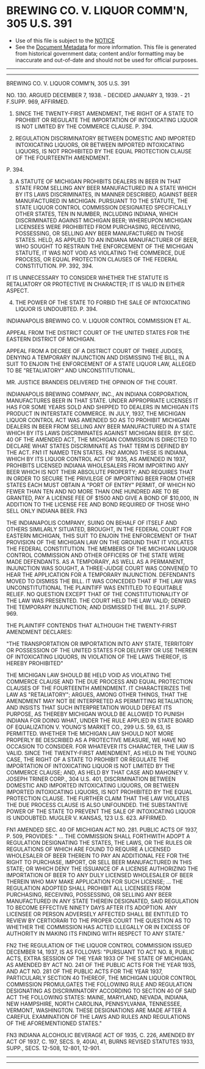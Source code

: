 ---
---

# BREWING CO. V. LIQUOR COMM'N, 305 U.S. 391

* Use of this file is subject to the [NOTICE](https://github.com/publicdocs/notice/blob/master/NOTICE)
* See the [Document Metadata](../../../) for more information.
  This file is generated from historical government data; content and/or formatting may be inaccurate and out-of-date and should not be used for official purposes.

----------
----------

BREWING CO. V. LIQUOR COMM'N, 305 U.S. 391

NO. 130.  ARGUED DECEMBER 7, 1938.  - DECIDED JANUARY 3, 1939.  - 21 F.SUPP.  969, AFFIRMED.

1.  SINCE THE TWENTY-FIRST AMENDMENT, THE RIGHT OF A STATE TO PROHIBIT OR REGULATE THE IMPORTATION OF INTOXICATING LIQUOR IS NOT LIMITED BY THE COMMERCE CLAUSE.  P. 394.

2.  REGULATION DISCRIMINATORY BETWEEN DOMESTIC AND IMPORTED INTOXICATING LIQUORS, OR BETWEEN IMPORTED INTOXICATING LIQUORS, IS NOT PROHIBITED BY THE EQUAL PROTECTION CLAUSE OF THE FOURTEENTH AMENDMENT.

P. 394.

3.  A STATUTE OF MICHIGAN PROHIBITS DEALERS IN BEER IN THAT STATE FROM SELLING ANY BEER MANUFACTURED IN A STATE WHICH BY ITS LAWS DISCRIMINATES, IN MANNER DESCRIBED, AGAINST BEER MANUFACTURED IN MICHIGAN.  PURSUANT TO THE STATUTE, THE STATE LIQUOR CONTROL COMMISSION DESIGNATED SPECIFICALLY OTHER STATES, TEN IN NUMBER, INCLUDING INDIANA, WHICH DISCRIMINATED AGAINST MICHIGAN BEER; WHEREUPON MICHIGAN LICENSEES WERE PROHIBITED FROM PURCHASING, RECEIVING, POSSESSING, OR SELLING ANY BEER MANUFACTURED IN THOSE STATES.  HELD, AS APPLIED TO AN INDIANA MANUFACTURER OF BEER, WHO SOUGHT TO RESTRAIN THE ENFORCEMENT OF THE MICHIGAN STATUTE, IT WAS NOT VOID AS VIOLATING THE COMMERCE, DUE PROCESS, OR EQUAL PROTECTION CLAUSES OF THE FEDERAL CONSTITUTION.  PP. 392, 394.

IT IS UNNECESSARY TO CONSIDER WHETHER THE STATUTE IS RETALIATORY OR PROTECTIVE IN CHARACTER; IT IS VALID IN EITHER ASPECT.

4.  THE POWER OF THE STATE TO FORBID THE SALE OF INTOXICATING LIQUOR IS UNDOUBTED.  P. 394.

INDIANAPOLIS BREWING CO. V. LIQUOR CONTROL COMMISSION ET AL.

APPEAL FROM THE DISTRICT COURT OF THE UNITED STATES FOR THE EASTERN DISTRICT OF MICHIGAN.

APPEAL FROM A DECREE OF A DISTRICT COURT OF THREE JUDGES, DENYING A TEMPORARY INJUNCTION AND DISMISSING THE BILL, IN A SUIT TO ENJOIN THE ENFORCEMENT OF A STATE LIQUOR LAW, ALLEGED TO BE "RETALIATORY" AND UNCONSTITUTIONAL.

MR. JUSTICE BRANDEIS DELIVERED THE OPINION OF THE COURT.

INDIANAPOLIS BREWING COMPANY, INC., AN INDIANA CORPORATION, MANUFACTURES BEER IN THAT STATE.  UNDER APPROPRIATE LICENSES IT HAS FOR SOME YEARS SOLD AND SHIPPED TO DEALERS IN MICHIGAN ITS PRODUCT IN INTERSTATE COMMERCE.  IN JULY, 1937, THE MICHIGAN LIQUOR CONTROL ACT WAS AMENDED SO AS TO PROHIBIT MICHIGAN DEALERS IN BEER FROM SELLING ANY BEER MANUFACTURED IN A STATE WHICH BY ITS LAWS DISCRIMINATES AGAINST MICHIGAN BEER.  BY SEC. 40 OF THE AMENDED ACT, THE MICHIGAN COMMISSION IS DIRECTED TO DECLARE WHAT STATES DISCRIMINATE AS THAT TERM IS DEFINED BY THE ACT.  FN1  IT NAMED TEN STATES.  FN2  AMONG THESE IS INDIANA, WHICH BY ITS LIQUOR CONTROL ACT OF 1935, AS AMENDED IN 1937, PROHIBITS LICENSED INDIANA WHOLESALERS FROM IMPORTING ANY BEER WHICH IS NOT THEIR ABSOLUTE PROPERTY; AND REQUIRES THAT IN ORDER TO SECURE THE PRIVILEGE OF IMPORTING BEER FROM OTHER STATES EACH MUST OBTAIN A "PORT OF ENTRY" PERMIT, OF WHICH NO FEWER THAN TEN AND NO MORE THAN ONE HUNDRED ARE TO BE GRANTED, PAY A LICENSE FEE OF $1500 AND GIVE A BOND OF $10,000, IN ADDITION TO THE LICENSE FEE AND BOND REQUIRED OF THOSE WHO SELL ONLY INDIANA BEER.  FN3

THE INDIANAPOLIS COMPANY, SUING ON BEHALF OF ITSELF AND OTHERS SIMILARLY SITUATED, BROUGHT, IN THE FEDERAL COURT FOR EASTERN MICHIGAN, THIS SUIT TO ENJOIN THE ENFORCEMENT OF THAT PROVISION OF THE MICHIGAN LAW ON THE GROUND THAT IT VIOLATES THE FEDERAL CONSTITUTION.  THE MEMBERS OF THE MICHIGAN LIQUOR CONTROL COMMISSION AND OTHER OFFICERS OF THE STATE WERE MADE DEFENDANTS.  AS A TEMPORARY, AS WELL AS A PERMANENT, INJUNCTION WAS SOUGHT, A THREE-JUDGE COURT WAS CONVENED TO HEAR THE APPLICATION FOR A TEMPORARY INJUNCTION.  DEFENDANTS MOVED TO DISMISS THE BILL.  IT WAS CONCEDED THAT IF THE LAW WAS UNCONSTITUTIONAL THE PLAINTIFF WAS ENTITLED TO EQUITABLE RELIEF.  NO QUESTION EXCEPT THAT OF THE CONSTITUTIONALITY OF THE LAW WAS PRESENTED.  THE COURT HELD THE LAW VALID; DENIED THE TEMPORARY INJUNCTION; AND DISMISSED THE BILL.  21 F.SUPP.  969.

THE PLAINTIFF CONTENDS THAT ALTHOUGH THE TWENTY-FIRST AMENDMENT DECLARES:

"THE TRANSPORTATION OR IMPORTATION INTO ANY STATE, TERRITORY OR POSSESSION OF THE UNITED STATES FOR DELIVERY OR USE THEREIN OF INTOXICATING LIQUORS, IN VIOLATION OF THE LAWS THEREOF, IS HEREBY PROHIBITED"

THE MICHIGAN LAW SHOULD BE HELD VOID AS VIOLATING THE COMMERCE CLAUSE AND THE DUE PROCESS AND EQUAL PROTECTION CLAUSES OF THE FOURTEENTH AMENDMENT.  IT CHARACTERIZES THE LAW AS "RETALIATORY"; ARGUES, AMONG OTHER THINGS, THAT THE AMENDMENT MAY NOT BE INTERPRETED AS PERMITTING RETALIATION; AND INSISTS THAT SUCH INTERPRETATION WOULD DEFEAT ITS PURPOSE, AS THEREBY MICHIGAN WOULD BE ALLOWED TO PUNISH INDIANA FOR DOING WHAT, UNDER THE RULE APPLIED IN STATE BOARD OF EQUALIZATION V. YOUNG'S MARKET CO., 299 U.S. 59, 63, IS PERMITTED.  WHETHER THE MICHIGAN LAW SHOULD NOT MORE PROPERLY BE DESCRIBED AS A PROTECTIVE MEASURE, WE HAVE NO OCCASION TO CONSIDER.  FOR WHATEVER ITS CHARACTER, THE LAW IS VALID.  SINCE THE TWENTY-FIRST AMENDMENT, AS HELD IN THE YOUNG CASE, THE RIGHT OF A STATE TO PROHIBIT OR REGULATE THE IMPORTATION OF INTOXICATING LIQUOR IS NOT LIMITED BY THE COMMERCE CLAUSE; AND, AS HELD BY THAT CASE AND MAHONEY V. JOSEPH TRINER CORP., 304 U.S. 401, DISCRIMINATION BETWEEN DOMESTIC AND IMPORTED INTOXICATING LIQUORS, OR BETWEEN IMPORTED INTOXICATING LIQUORS, IS NOT PROHIBITED BY THE EQUAL PROTECTION CLAUSE.  THE FURTHER CLAIM THAT THE LAW VIOLATES THE DUE PROCESS CLAUSE IS ALSO UNFOUNDED.  THE SUBSTANTIVE POWER OF THE STATE TO PREVENT THE SALE OF INTOXICATING LIQUOR IS UNDOUBTED.  MUGLER V. KANSAS, 123 U.S. 623.  AFFIRMED.

FN1  AMENDED SEC. 40 OF MICHIGAN ACT NO. 281.  PUBLIC ACTS OF 1937, P. 509, PROVIDES:  " ... THE COMMISSION SHALL FORTHWITH ADOPT A REGULATION DESIGNATING THE STATES, THE LAWS, OR THE RULES OR REGULATIONS OF WHICH ARE FOUND TO REQUIRE A LICENSED WHOLESALER OF BEER THEREIN TO PAY AN ADDITIONAL FEE FOR THE RIGHT TO PURCHASE, IMPORT, OR SELL BEER MANUFACTURED IN THIS STATE; OR WHICH DENY THE ISSUANCE OF A LICENSE AUTHORIZING THE IMPORTATION OF BEER TO ANY DULY LICENSED WHOLESALER OF BEER THEREIN WHO MAY MAKE APPLICATION FOR SUCH LICENSE; ...  THE REGULATION ADOPTED SHALL PROHIBIT ALL LICENSEES FROM PURCHASING, RECEIVING, POSSESSING, OR SELLING ANY BEER MANUFACTURED IN ANY STATE THEREIN DESIGNATED, SAID REGULATION TO BECOME EFFECTIVE NINETY DAYS AFTER ITS ADOPTION.  ANY LICENSEE OR PERSON ADVERSELY AFFECTED SHALL BE ENTITLED TO REVIEW BY CERTIORARI TO THE PROPER COURT THE QUESTION AS TO WHETHER THE COMMISSION HAS ACTED ILLEGALLY OR IN EXCESS OF AUTHORITY IN MAKING ITS FINDING WITH RESPECT TO ANY STATE."

FN2  THE REGULATION OF THE LIQUOR CONTROL COMMISSION ISSUED DECEMBER 14, 1937, IS AS FOLLOWS: "PURSUANT TO ACT NO. 8, PUBLIC ACTS, EXTRA SESSION OF THE YEAR 1933 OF THE STATE OF MICHIGAN, AS AMENDED BY ACT NO. 241 OF THE PUBLIC ACTS FOR THE YEAR 1935, AND ACT NO. 281 OF THE PUBLIC ACTS FOR THE YEAR 1937, PARTICULARLY SECTION 40 THEREOF, THE MICHIGAN LIQUOR CONTROL COMMISSION PROMULGATES THE FOLLOWING RULE AND REGULATION DESIGNATING AS DISCRIMINATORY ACCORDING TO SECTION 40 OF SAID ACT THE FOLLOWING STATES:  MAINE, MARYLAND, NEVADA, INDIANA, NEW HAMPSHIRE, NORTH CAROLINA, PENNSYLVANIA, TENNESSEE, VERMONT, WASHINGTON.  THESE DESIGNATIONS ARE MADE AFTER A CAREFUL EXAMINATION OF THE LAWS AND RULES AND REGULATIONS OF THE AFOREMENTIONED STATES."

FN3  INDIANA ALCOHOLIC BEVERAGE ACT OF 1935, C. 226, AMENDED BY ACT OF 1937, C. 197, SECS. 9, 40(A), 41, BURNS REVISED STATUTES 1933, SUPP., SECS. 12-508, 12-801, 12-901.


----------
----------

